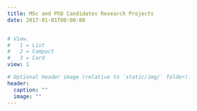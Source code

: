 ```yaml
---
title: MSc and PhD Candidates Research Projects
date: 2017-01-01T00:00:00


# View.
#   1 = List
#   2 = Compact
#   3 = Card
view: 1

# Optional header image (relative to `static/img/` folder).
header:
  caption: ""
  image: ""
---
```


